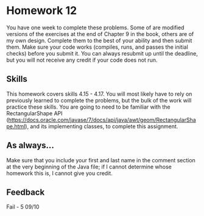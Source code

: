 # Homework 12

You have one week to complete these problems. Some of are modified versions of the exercises at the end of Chapter 9 in the book, others are of my own design. Complete them to the best of your ability and then submit them. Make sure your code works (compiles, runs, and passes the initial checks) before you submit it. You can always resubmit up until the deadline, but you will not receive any credit if your code does not run.

## Skills

This homework covers skills 4.15 - 4.17. You will most likely have to rely on previously learned to complete the problems, but the bulk of the work will practice these skills. You are going to need to be familiar with the RectangularShape API (https://docs.oracle.com/javase/7/docs/api/java/awt/geom/RectangularShape.html), and its implementing classes, to complete this assignment.

## As always...
Make sure that you include your first and last name in the comment section at the very beginning of the Java file; if I cannot determine whose homework this is, I cannot give you credit.

## Feedback
Fail - 5
09/10
